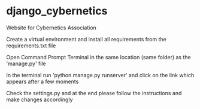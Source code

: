 # django_cybernetics
Website for Cybernetics Association

Create a virtual environment and install all requirements from the requirements.txt file

Open Command Prompt Terminal in the same location (same folder) as the 'manage.py' file

In the terminal run 'python manage.py runserver' and click on the link which appears after a few moments


Check the settings.py and at the end please follow the instructions and make changes accordingly
